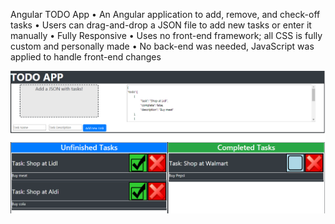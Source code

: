 
Angular TODO App
•	An Angular application to add, remove, and check-off tasks
•	Users can drag-and-drop a JSON file to add new tasks or enter it manually
•	Fully Responsive
•	Uses no front-end framework; all CSS is fully custom and personally made
•	No back-end was needed, JavaScript was applied to handle front-end changes 

![alt text](https://github.com/tonyshaocs/AngularToDoAPP/blob/master/Example3.png)

